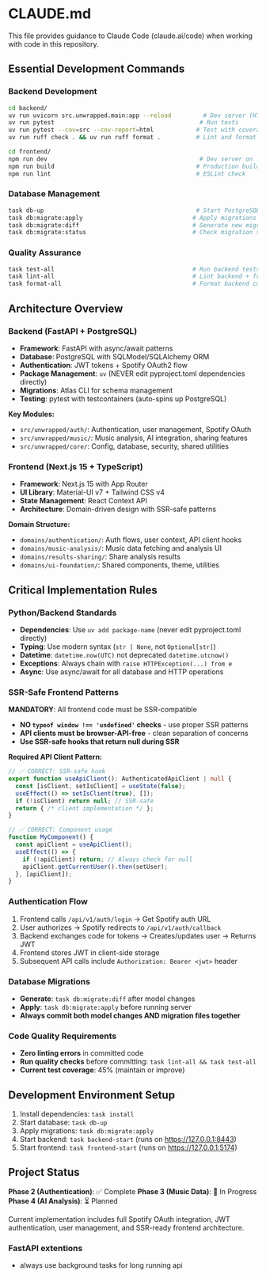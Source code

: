 # CLAUDE.md

This file provides guidance to Claude Code (claude.ai/code) when working with code in this repository.

## Essential Development Commands

### Backend Development
```bash
cd backend/
uv run uvicorn src.unwrapped.main:app --reload         # Dev server (HTTPS on :8443)
uv run pytest                                         # Run tests
uv run pytest --cov=src --cov-report=html            # Test with coverage
uv run ruff check . && uv run ruff format .          # Lint and format
```

```bash
cd frontend/
npm run dev                                           # Dev server on :5174
npm run build                                        # Production build
npm run lint                                         # ESLint check
```

### Database Management
```bash
task db-up                                           # Start PostgreSQL
task db:migrate:apply                               # Apply migrations
task db:migrate:diff                                # Generate new migration
task db:migrate:status                              # Check migration status
```

### Quality Assurance
```bash
task test-all                                       # Run backend tests
task lint-all                                       # Lint backend + frontend
task format-all                                     # Format backend code
```

## Architecture Overview

### Backend (FastAPI + PostgreSQL)
- **Framework**: FastAPI with async/await patterns
- **Database**: PostgreSQL with SQLModel/SQLAlchemy ORM
- **Authentication**: JWT tokens + Spotify OAuth2 flow
- **Package Management**: `uv` (NEVER edit pyproject.toml dependencies directly)
- **Migrations**: Atlas CLI for schema management
- **Testing**: pytest with testcontainers (auto-spins up PostgreSQL)

**Key Modules:**
- `src/unwrapped/auth/`: Authentication, user management, Spotify OAuth
- `src/unwrapped/music/`: Music analysis, AI integration, sharing features
- `src/unwrapped/core/`: Config, database, security, shared utilities

### Frontend (Next.js 15 + TypeScript)
- **Framework**: Next.js 15 with App Router
- **UI Library**: Material-UI v7 + Tailwind CSS v4
- **State Management**: React Context API
- **Architecture**: Domain-driven design with SSR-safe patterns

**Domain Structure:**
- `domains/authentication/`: Auth flows, user context, API client hooks
- `domains/music-analysis/`: Music data fetching and analysis UI
- `domains/results-sharing/`: Share analysis results
- `domains/ui-foundation/`: Shared components, theme, utilities

## Critical Implementation Rules

### Python/Backend Standards
- **Dependencies**: Use `uv add package-name` (never edit pyproject.toml directly)
- **Typing**: Use modern syntax (`str | None`, not `Optional[str]`)
- **Datetime**: `datetime.now(UTC)` not deprecated `datetime.utcnow()`
- **Exceptions**: Always chain with `raise HTTPException(...) from e`
- **Async**: Use async/await for all database and HTTP operations

### SSR-Safe Frontend Patterns
**MANDATORY**: All frontend code must be SSR-compatible
- **NO `typeof window !== 'undefined'` checks** - use proper SSR patterns
- **API clients must be browser-API-free** - clean separation of concerns
- **Use SSR-safe hooks that return null during SSR**

**Required API Client Pattern:**
```typescript
// ✅ CORRECT: SSR-safe hook
export function useApiClient(): AuthenticatedApiClient | null {
  const [isClient, setIsClient] = useState(false);
  useEffect(() => setIsClient(true), []);
  if (!isClient) return null; // SSR-safe
  return { /* client implementation */ };
}

// ✅ CORRECT: Component usage
function MyComponent() {
  const apiClient = useApiClient();
  useEffect(() => {
    if (!apiClient) return; // Always check for null
    apiClient.getCurrentUser().then(setUser);
  }, [apiClient]);
}
```

### Authentication Flow
1. Frontend calls `/api/v1/auth/login` → Get Spotify auth URL
2. User authorizes → Spotify redirects to `/api/v1/auth/callback`
3. Backend exchanges code for tokens → Creates/updates user → Returns JWT
4. Frontend stores JWT in client-side storage
5. Subsequent API calls include `Authorization: Bearer <jwt>` header

### Database Migrations
- **Generate**: `task db:migrate:diff` after model changes
- **Apply**: `task db:migrate:apply` before running server
- **Always commit both model changes AND migration files together**

### Code Quality Requirements
- **Zero linting errors** in committed code
- **Run quality checks** before committing: `task lint-all && task test-all`
- **Current test coverage**: 45% (maintain or improve)

## Development Environment Setup
1. Install dependencies: `task install`
2. Start database: `task db-up`
3. Apply migrations: `task db:migrate:apply`
4. Start backend: `task backend-start` (runs on https://127.0.0.1:8443)
5. Start frontend: `task frontend-start` (runs on https://127.0.0.1:5174)

## Project Status
**Phase 2 (Authentication)**: ✅ Complete
**Phase 3 (Music Data)**: 🚧 In Progress
**Phase 4 (AI Analysis)**: ⏳ Planned

Current implementation includes full Spotify OAuth integration, JWT authentication, user management, and SSR-ready frontend architecture.


### FastAPI extentions
-  always use background tasks for long running api

